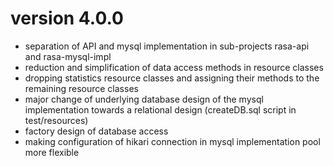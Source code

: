 # version 4.0.0
- separation of API and mysql implementation in sub-projects rasa-api and rasa-mysql-impl
- reduction and simplification of data access methods in resource classes
- dropping statistics resource classes and assigning their methods to the remaining resource classes
- major change of underlying database design of the mysql implementation towards a relational design (createDB.sql script in test/resources)
- factory design of database access
- making configuration of hikari connection in mysql implementation pool more flexible    